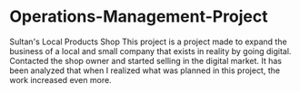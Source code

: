 # Operations-Management-Project
Sultan's Local Products Shop
This project is a project made to expand the business of a local and small company that exists in reality by going digital. Contacted the shop owner and started selling in the digital market. It has been analyzed that when I realized what was planned in this project, the work increased even more.
